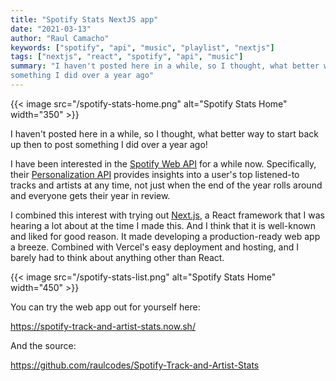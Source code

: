 ```yaml
---
title: "Spotify Stats NextJS app"
date: "2021-03-13"
author: "Raul Camacho"
keywords: ["spotify", "api", "music", "playlist", "nextjs"]
tags: ["nextjs", "react", "spotify", "api", "music"]
summary: "I haven't posted here in a while, so I thought, what better way to start back up then to post
something I did over a year ago"
---
```


{{< image src="/spotify-stats-home.png" alt="Spotify Stats Home" width="350" >}}

I haven't posted here in a while, so I thought, what better way to start back up then to post
something I did over a year ago!  

I have been interested in the [Spotify Web API](![name](path/to/image.png#center)) for a while now. Specifically, their [Personalization API](https://developer.spotify.com/documentation/web-api/reference/#category-personalization) provides insights into a user's top listened-to tracks and artists at any time, not just when the end of the year rolls around and everyone gets their year in review.

I combined this interest with trying out [Next.js](https://nextjs.org/), a React framework that I was hearing a lot about at the time I made this. And I think that it is well-known and liked for good reason. It made developing a production-ready web app a breeze. Combined with Vercel's easy deployment and hosting, and I barely had to think about anything other than React.

{{< image src="/spotify-stats-list.png" alt="Spotify Stats Home" width="450" >}}

You can try the web app out for yourself here:

https://spotify-track-and-artist-stats.now.sh/

And the source:

https://github.com/raulcodes/Spotify-Track-and-Artist-Stats